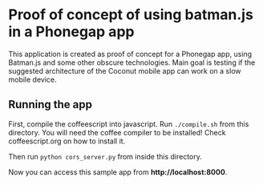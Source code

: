 # Proof of concept of using batman.js in a Phonegap app

This application is created as proof of concept for a Phonegap app, using Batman.js and some other obscure technologies. Main goal is testing if the suggested architecture of the Coconut mobile app can work on a slow mobile device.

## Running the app
First, compile the coffeescript into javascript. Run `./compile.sh` from this directory. You will need the coffee compiler to be installed! Check coffeescript.org on how to install it.

Then run `python cors_server.py` from inside this directory.

Now you can access this sample app from **http://localhost:8000**.

